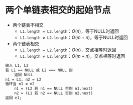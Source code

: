 # 两个单链表相交的起始节点

- 两个链表不相交
  - `L1.length = L2.length`：$O(n)$，等于NULL时返回
  - `L1.length ≠ L2.length`：$O(m+n)$，等于NULL时返回
- 两个链表相交
  - `L1.length = L2.length`：$O(n)$，交点相等时返回
  - `L1.length ≠ L2.length`：$O(m+n)$，交点相等时返回

```txt
输入 L1, L2
若 L1 == NULL 或 L2 === NULL 则
    返回 NULL
n1 = L1, n2 = L2
循环当 n1 ≠ n2
    n1 = (L2 若 n1 == NULL 否则 n1.next)
    n2 = (L1 若 n2 == NULL 否则 n2.next)
返回 n1;
```